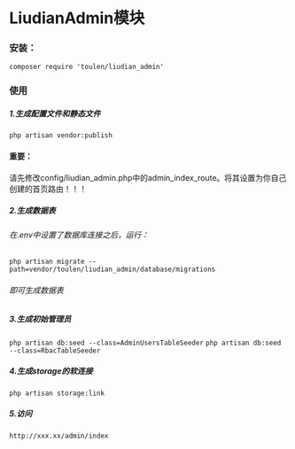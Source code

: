 # LiudianAdmin模块
### 安装：
`composer require 'toulen/liudian_admin'`

### 使用

##### 1.生成配置文件和静态文件
`php artisan vendor:publish`
#### 重要：
请先修改config/liudian_admin.php中的admin_index_route。将其设置为你自己创建的首页路由！！！

##### 2.生成数据表
###### 在.env中设置了数据库连接之后，运行：
`php artisan migrate --path=vendor/toulen/liudian_admin/database/migrations`
###### 即可生成数据表
##### 3.生成初始管理员
`php artisan db:seed --class=AdminUsersTableSeeder`
`php artisan db:seed --class=RbacTableSeeder`
##### 4.生成storage的软连接
`php artisan storage:link`
##### 5.访问
`http://xxx.xx/admin/index`
